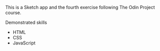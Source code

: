 This is a Sketch app and the fourth exercise following The Odin Project course.

Demonstrated skills

- HTML
- CSS
- JavaScript